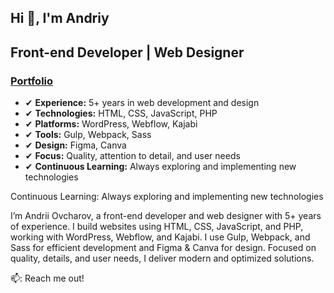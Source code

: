 ## Hi 👋, I'm Andriy

<h2>Front-end Developer | Web Designer</h2>
<h3>
<a href="https://ovcharov-portfolio.webflow.io/" target="_blank"><strong>Portfolio</strong></a></h3>

<ul class="custom-list">
  <li>✔ <strong>Experience:</strong> 5+ years in web development and design</li>
  <li>✔ <strong>Technologies:</strong> HTML, CSS, JavaScript, PHP</li>
  <li>✔ <strong>Platforms:</strong> WordPress, Webflow, Kajabi</li>
  <li>✔ <strong>Tools:</strong> Gulp, Webpack, Sass</li>
  <li>✔ <strong>Design:</strong> Figma, Canva</li>
  <li>✔ <strong>Focus:</strong> Quality, attention to detail, and user needs</li>
  <li>✔ <strong>Continuous Learning:</strong> Always exploring and implementing new technologies</li>
</ul>

Continuous Learning: Always exploring and implementing new technologies

I’m Andrii Ovcharov, a front-end developer and web designer with 5+ years of experience. I build websites using HTML, CSS, JavaScript, and PHP, working with WordPress, Webflow, and Kajabi. I use Gulp, Webpack, and Sass for efficient development and Figma & Canva for design. Focused on quality, details, and user needs, I deliver modern and optimized solutions.



📫: Reach me out!


